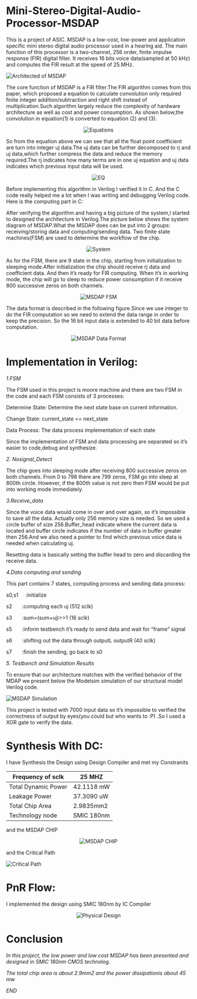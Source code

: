 # Mini-Stereo-Digital-Audio-Processor-MSDAP
This is a project of ASIC. MSDAP is a low-cost, low-power and application specific mini stereo digital audio processor used in a hearing aid. The main function of this processor is a two-channel, 256 order, finite impulse response (FIR) digital filter. It receives 16 bits voice data(sampled at 50 kHz) and computes the FIR result at the speed of 25.MHz.

![Architected of MSDAP](https://github.com/abdelazeem201/Mini-Stereo-Digital-Audio-Processor-MSDAP/blob/main/Pics/MSDAP.jpg)

The core function of MSDAP is a FIR filter.The FIR algorithm comes from this paper, which proposed a equation to calculate convolution only required finite integer addition/subtraction and right shift instead of multiplication.Such algorithm largely reduce the complexity of hardware architecture as well as cost and power consumption.
As shown below,the convolution in equation(1) is converted to equation (2) and (3).

 <p align="center"> 
    <img src="https://github.com/abdelazeem201/Mini-Stereo-Digital-Audio-Processor-MSDAP/blob/main/Pics/equation.png" alt="Equations">
 </p>

So from the equation above we can see that all the float point coefficient are turn into integer uj data.The uj data can be further decomposed to rj and uj data,which further compress the data and reduce the memory required.The rj indicates how many terms are in one uj equation and uj data indicates which previous input data will be used.

 <p align="center"> 
    <img src="https://github.com/abdelazeem201/Mini-Stereo-Digital-Audio-Processor-MSDAP/blob/main/Pics/22.png" alt="EQ">
 </p>

Before implementing this algorithm in Verilog I verified it in C. And the C code really helped me a lot when I was writing and debugging Verilog code. Here is the computing part in C:


After verifying the algorithm and having a big picture of the system,I started to designed the architecture in Verilog.The picture below shows the system diagram of MSDAP.What the MSDAP does can be put into 2 groups: receiving/storing data and computing/sending data. Two finite state machines(FSM) are used to determine the workflow of the chip.
  
<p align="center"> 
    <img src="https://github.com/abdelazeem201/Mini-Stereo-Digital-Audio-Processor-MSDAP/blob/main/Pics/system.png" alt="System">
 </p>

As for the FSM, there are 9 state in the chip, starting from initialization to sleeping mode.After initialization the chip should receive rj data and coefficient data. And then it’s ready for FIR computing. When it’s in working mode, the chip will go to sleep to reduce power consumption if it receive 800 successive zeros on both channels.

 <p align="center"> 
    <img src="https://github.com/abdelazeem201/Mini-Stereo-Digital-Audio-Processor-MSDAP/blob/main/Pics/FSM.png" alt="MSDAP FSM">
 </p>

The data format is described in the following figure.Since we use integer to do the FIR computation so we need to extend the data range in order to keep the precision. So the 16 bit input data is extended to 40 bit data before computation.

<p align="center"> 
    <img src="https://github.com/abdelazeem201/Mini-Stereo-Digital-Audio-Processor-MSDAP/blob/main/Pics/41.png" alt="MSDAP Data Format">
 </p>


# Implementation in Verilog:

*1.FSM*

The FSM used in this project is moore machine and there are two FSM in the code and each FSM consists of 3 processes:

Determine State:  Determine the next state base on current information.

Change State: current_state <= next_state

Data Process:  The data process implementation of each state

Since the implementation of FSM and data processing are separated so it’s easier to code,debug and synthesize.

*2. Nosignal_Detect*

The chip goes into sleeping mode after receiving 800 successive zeros on both channels. From 0 to 798 there are 799 zeros, FSM go into sleep at 800th circle. However, if the 800th value is not zero then FSM would be put into working mode immediately.

*3.Receive_data*

Since the voice data would come in over and over again, so it’s impossible to save all the data. Actually only 256 memory size is needed. So we used a circle buffer of size 256.Buffer_head indicate where the current data is located and buffer circle indicates if the number of data in buffer greater then 256.And we also need a pointer to find which previous voice data is needed when calculating uj. 

Resetting data is basically setting the buffer head to zero and discarding the receive data.

*4.Data computing and sending*

This part contains 7 states, computing process and sending data process:

s0,s1      :initialize

s2         :computing each uj (512 sclk)

s3         :sum=(sum+uj)>>1 (16 sclk)

s5         :inform testbench it’s ready to send data and wait for “frame” signal

s6         :shifting out the data through outputL outputR (40 sclk)

s7         :finish the sending, go back to s0

*5. Testbench and Simulation Results*

To ensure that our architecture matches with the verified behavior of the MDAP we present below the Modelsim simulation of our structural model Verilog code.

![MSDAP Simulation](https://github.com/abdelazeem201/Mini-Stereo-Digital-Audio-Processor-MSDAP/blob/main/Pics/MODELSIM.PNG)

This project is tested with 7000 input data so it’s impossible to verified the correctness of output by eyes(you could but who wants to :P) .So I used a XOR gate to verify the data.


# Synthesis With DC:

I have Synthesis the Design using Design Compiler and met my Constranits 

Frequency of sclk    | 25 MHZ 
-------------        | ------------- 
Total Dynamic Power  | 42.1118 mW  
Leakage Power        | 37.3090 uW
Total Chip Area      | 2.9835mm2
Technology node      | SMIC 180nm

and the MSDAP CHIP 

 <p align="center"> 
    <img src="https://github.com/abdelazeem201/Mini-Stereo-Digital-Audio-Processor-MSDAP/blob/main/Pics/dc_schematic.PNG" alt="MSDAP CHIP">
 </p>

and the Critical Path

![Critical Path](https://github.com/abdelazeem201/Mini-Stereo-Digital-Audio-Processor-MSDAP/blob/main/Pics/worst_slak.PNG)

# PnR Flow:

I implemented the design using SMIC 180nm by IC Compiler

<p align="center"> 
    <img src="https://github.com/abdelazeem201/Mini-Stereo-Digital-Audio-Processor-MSDAP/blob/main/Pics/Physical%20Design%20Layout.png" alt="Physical Design">
 </p>

# Conclusion

*In this project, the low power and low cost MSDAP has been presented and designed in SMIC 180nm CMOS technolog.*

*The total chip area is about 2.9mm2 and the power dissipationis about 45 mw* 

*END*


